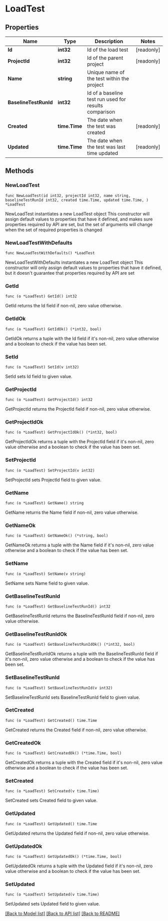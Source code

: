 # LoadTest

## Properties

Name | Type | Description | Notes
------------ | ------------- | ------------- | -------------
**Id** | **int32** | Id of the load test | [readonly] 
**ProjectId** | **int32** | Id of the parent project | [readonly] 
**Name** | **string** | Unique name of the test within the project | 
**BaselineTestRunId** | **int32** | Id of a baseline test run used for results comparison | 
**Created** | **time.Time** | The date when the test was created | [readonly] 
**Updated** | **time.Time** | The date when the test was last time updated | [readonly] 

## Methods

### NewLoadTest

`func NewLoadTest(id int32, projectId int32, name string, baselineTestRunId int32, created time.Time, updated time.Time, ) *LoadTest`

NewLoadTest instantiates a new LoadTest object
This constructor will assign default values to properties that have it defined,
and makes sure properties required by API are set, but the set of arguments
will change when the set of required properties is changed

### NewLoadTestWithDefaults

`func NewLoadTestWithDefaults() *LoadTest`

NewLoadTestWithDefaults instantiates a new LoadTest object
This constructor will only assign default values to properties that have it defined,
but it doesn't guarantee that properties required by API are set

### GetId

`func (o *LoadTest) GetId() int32`

GetId returns the Id field if non-nil, zero value otherwise.

### GetIdOk

`func (o *LoadTest) GetIdOk() (*int32, bool)`

GetIdOk returns a tuple with the Id field if it's non-nil, zero value otherwise
and a boolean to check if the value has been set.

### SetId

`func (o *LoadTest) SetId(v int32)`

SetId sets Id field to given value.


### GetProjectId

`func (o *LoadTest) GetProjectId() int32`

GetProjectId returns the ProjectId field if non-nil, zero value otherwise.

### GetProjectIdOk

`func (o *LoadTest) GetProjectIdOk() (*int32, bool)`

GetProjectIdOk returns a tuple with the ProjectId field if it's non-nil, zero value otherwise
and a boolean to check if the value has been set.

### SetProjectId

`func (o *LoadTest) SetProjectId(v int32)`

SetProjectId sets ProjectId field to given value.


### GetName

`func (o *LoadTest) GetName() string`

GetName returns the Name field if non-nil, zero value otherwise.

### GetNameOk

`func (o *LoadTest) GetNameOk() (*string, bool)`

GetNameOk returns a tuple with the Name field if it's non-nil, zero value otherwise
and a boolean to check if the value has been set.

### SetName

`func (o *LoadTest) SetName(v string)`

SetName sets Name field to given value.


### GetBaselineTestRunId

`func (o *LoadTest) GetBaselineTestRunId() int32`

GetBaselineTestRunId returns the BaselineTestRunId field if non-nil, zero value otherwise.

### GetBaselineTestRunIdOk

`func (o *LoadTest) GetBaselineTestRunIdOk() (*int32, bool)`

GetBaselineTestRunIdOk returns a tuple with the BaselineTestRunId field if it's non-nil, zero value otherwise
and a boolean to check if the value has been set.

### SetBaselineTestRunId

`func (o *LoadTest) SetBaselineTestRunId(v int32)`

SetBaselineTestRunId sets BaselineTestRunId field to given value.


### GetCreated

`func (o *LoadTest) GetCreated() time.Time`

GetCreated returns the Created field if non-nil, zero value otherwise.

### GetCreatedOk

`func (o *LoadTest) GetCreatedOk() (*time.Time, bool)`

GetCreatedOk returns a tuple with the Created field if it's non-nil, zero value otherwise
and a boolean to check if the value has been set.

### SetCreated

`func (o *LoadTest) SetCreated(v time.Time)`

SetCreated sets Created field to given value.


### GetUpdated

`func (o *LoadTest) GetUpdated() time.Time`

GetUpdated returns the Updated field if non-nil, zero value otherwise.

### GetUpdatedOk

`func (o *LoadTest) GetUpdatedOk() (*time.Time, bool)`

GetUpdatedOk returns a tuple with the Updated field if it's non-nil, zero value otherwise
and a boolean to check if the value has been set.

### SetUpdated

`func (o *LoadTest) SetUpdated(v time.Time)`

SetUpdated sets Updated field to given value.



[[Back to Model list]](../README.md#documentation-for-models) [[Back to API list]](../README.md#documentation-for-api-endpoints) [[Back to README]](../README.md)


